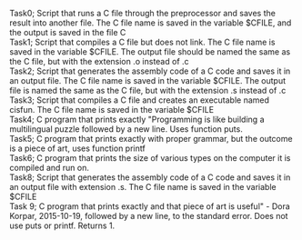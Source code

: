 Task0; Script that runs a C file through the preprocessor and saves the result into another file. The C file name is saved in the variable $CFILE, and the output is saved in the file C\
Task1; Script that compiles a C file but does not link. The C file name is saved in the variable $CFILE. The output file should be named the same as the C file, but with the extension .o instead of .c\
Task2; Script that generates the assembly code of a C code and saves it in an output file. The C file name is saved in the variable $CFILE. The output file is named the same as the C file, but with the extension .s instead of .c\
Task3; Script that compiles a C file and creates an executable named cisfun. The C file name is saved in the variable $CFILE\
Task4; C program that prints exactly "Programming is like building a multilingual puzzle followed by a new line. Uses function puts.\
Task5; C program that prints exactly with proper grammar, but the outcome is a piece of art, uses function printf\
Task6; C program that prints the size of various types on the computer it is compiled and run on.\
Task8; Script that generates the assembly code of a C code and saves it in an output file with extension .s. The C file name is saved in the variable $CFILE\
Task 9; C program that prints exactly and that piece of art is useful" - Dora Korpar, 2015-10-19, followed by a new line, to the standard error. Does not use puts or printf. Returns 1.
